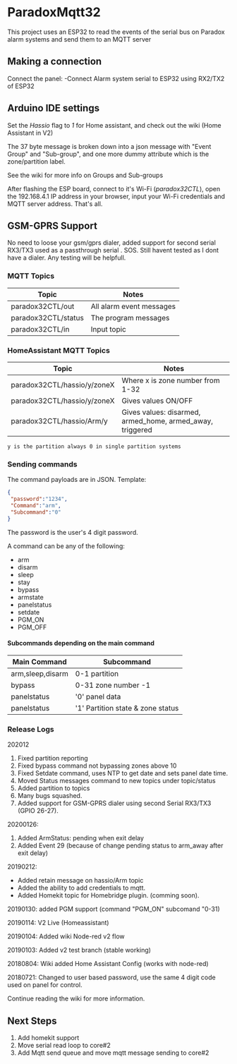 # ParadoxMqtt32

This project uses an ESP32 to read the events of the serial bus on Paradox alarm systems and send them to an MQTT server

## Making a connection

Connect the panel:
-Connect Alarm system serial to ESP32 using RX2/TX2 of ESP32<br>


## Arduino IDE settings

Set the _Hassio_ flag to _1_ for Home assistant, and check out the wiki (Home Assistant in V2)
        
The 37 byte message is broken down into a json message with "Event Group" and "Sub-group", and one more dummy attribute which is the zone/partition label.

See the wiki for more info on Groups and Sub-groups

After flashing the ESP board, connect to it's Wi-Fi (_paradox32CTL_), open the 192.168.4.1 IP address in your browser, input your Wi-Fi credentials and MQTT server address. That's all.  
## GSM-GPRS Support
No need to loose your gsm/gprs dialer, added support for second serial  RX3/TX3 used as a passthrough serial .
SOS. Still havent tested as I dont have a dialer. 
Any testing will be helpfull.

### MQTT Topics 

| Topic              | Notes                     |
|--------------------|---------------------------|
| paradox32CTL/out    | All alarm event messages  |
| paradox32CTL/status | The program messages      |
| paradox32CTL/in     | Input topic               |

### HomeAssistant MQTT Topics

| Topic                       | Notes                                                     |
|-----------------------------|-----------------------------------------------------------|
| paradox32CTL/hassio/y/zoneX | Where x is zone number from 1-32                          |
| paradox32CTL/hassio/y/zoneX | Gives values ON/OFF                                       |
| paradox32CTL/hassio/Arm/y   | Gives values: disarmed, armed_home, armed_away, triggered |
    y is the partition always 0 in single partition systems


### Sending commands

The command payloads are in JSON. Template:
```json
{
 "password":"1234",
 "Command":"arm",
 "Subcommand":"0"
}
```
The password is the user's 4 digit password.

A command can be any of the following:
- arm
- disarm
- sleep
- stay
- bypass
- armstate
- panelstatus
- setdate
- PGM_ON
- PGM_OFF
	
#### Subcommands depending on the main command
	
| Main Command     | Subcommand                     |
|------------------|--------------------------------|
| arm,sleep,disarm | 0-1 partition                  |
| bypass           | 0-31 zone number -1   |
| panelstatus      | '0' panel data                 |
| panelstatus      | '1' Partition state & zone status|

### Release Logs
202012
1. Fixed partition reporting
2. Fixed bypass command not bypassing zones above 10
3. Fixed Setdate command, uses NTP to get date and sets panel date time.
4. Moved Status messages command to new topics under topic/status
5. Added partition to topics 
6. Many bugs squashed.
7. Added support for GSM-GPRS dialer using second Serial RX3/TX3 (GPIO 26-27).



20200126: 
1. Added ArmStatus: pending when exit delay 
2. Added Event 29 (because of change pending status to arm_away after exit delay) 

20190212:
- Added retain message on hassio/Arm topic<br>
- Added the ability to add credentials to mqtt.<br>
- Added Homekit topic for Homebridge plugin. (comming soon). <br>	
	
20190130: added PGM support (command "PGM_ON" subcomand "0-31)
  
20190114: V2 Live (Homeassistant)

20190104: Added wiki Node-red v2 flow 

20190103: Added v2 test branch (stable working) 

20180804: Wiki added Home Assistant Config (works with node-red) 

20180721: Changed to user based password, use the same 4 digit code used on panel for control. 



Continue reading the wiki for more information.

## Next Steps
1. Add homekit support
2. Move serial read loop to core#2
3. Add Mqtt send queue and move mqtt message sending to core#2



